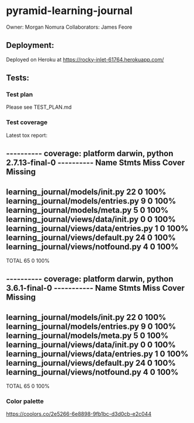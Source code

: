 # pyramid-learning-journal

Owner: Morgan Nomura
Collaborators: James Feore

## Deployment:
Deployed on Heroku at https://rocky-inlet-61764.herokuapp.com/


## Tests:
### Test plan
Please see TEST_PLAN.md

### Test coverage
Latest tox report:

---------- coverage: platform darwin, python 2.7.13-final-0 ----------
Name                                      Stmts   Miss  Cover   Missing
-----------------------------------------------------------------------
learning_journal/models/__init__.py          22      0   100%
learning_journal/models/entries.py            9      0   100%
learning_journal/models/meta.py               5      0   100%
learning_journal/views/data/__init__.py       0      0   100%
learning_journal/views/data/entries.py        1      0   100%
learning_journal/views/default.py            24      0   100%
learning_journal/views/notfound.py            4      0   100%
-----------------------------------------------------------------------
TOTAL                                        65      0   100%

---------- coverage: platform darwin, python 3.6.1-final-0 -----------
Name                                      Stmts   Miss  Cover   Missing
-----------------------------------------------------------------------
learning_journal/models/__init__.py          22      0   100%
learning_journal/models/entries.py            9      0   100%
learning_journal/models/meta.py               5      0   100%
learning_journal/views/data/__init__.py       0      0   100%
learning_journal/views/data/entries.py        1      0   100%
learning_journal/views/default.py            24      0   100%
learning_journal/views/notfound.py            4      0   100%
-----------------------------------------------------------------------
TOTAL                                        65      0   100%


### Color palette
https://coolors.co/2e5266-6e8898-9fb1bc-d3d0cb-e2c044